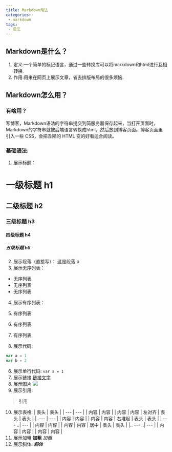 ```yaml
---
title: Markdown用法
categories:
 - markdown
tags:
 - 语法
---
```

## Markdown是什么？
1. 定义:一个简单的标记语言，通过一些转换库可以将markdown和html进行互相转换.
2. 作用:用来在网页上展示文章，省去排版布局的很多烦恼.
## Markdown怎么用？
### 有啥用？
写博客，Markdown语法的字符串提交到简服务器保存起来，当打开页面时，Markdown的字符串就被后端语言转换成html，然后放到博客页面。博客页面里引入一些 CSS，会把丑陋的 HTML 变的好看适合阅读。
### 基础语法:
1. 展示标题：
# 一级标题 h1
## 二级标题 h2
### 三级标题 h3
#### 四级标题 h4
##### 五级标题 h5
2. 展示段落（直接写）：
这是段落 p
3. 展示无序列表：
  - 无序列表
  - 无序列表
  - 无序列表
  
4. 展示有序列表：
  1. 有序列表
  2. 有序列表
  3. 有序列表
   
5. 展示代码:
  ```javascript
  var a = 1
  var b = 2
  ```
6. 展示单行代码:
  `var a = 1`
7. 展示链接
  [链接文字](http://www.baidu.com)
8. 展示图片
  ![](https://pics2.baidu.com/feed/b90e7bec54e736d1c44396b880fb03cad4626965.jpeg?token=17ed02222e44ea0f1881699b22bae308)
9. 展示引用:
  >  引用
10. 展示表格:
| 表头 | 表头 | 
| --- | --- | 
| 内容 | 内容 | 
| 内容 | 内容 | 
左对齐
| 表头 | 表头 | 
|..--- | --- |
| 内容 | 内容 | 
| 内容 | 内容 | 
右堆起
| 表头 | 表头 | 
| --- ..| --- |
| 内容 | 内容 | 
| 内容 | 内容 | 
居中
| 表头 | 表头 | 
|.. --- ..| --- |
| 内容 | 内容 | 
| 内容 | 内容 | 
11. 展示加粗
  **加粗**
  *加粗*
12. 展示斜体:
  ***斜体***
